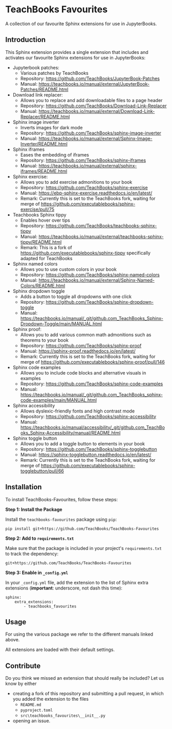 # TeachBooks Favourites

A collection of our favourite Sphinx extensions for use in JupyterBooks.

## Introduction
This Sphinx extension provides a single extension that includes and activates our favourite Sphinx extensions for use in JupyterBooks:

- Jupyterbook patches:
  - Various patches by TeachBooks
  - Repository: https://github.com/TeachBooks/JupyterBook-Patches
  - Manual: https://teachbooks.io/manual/external/JupyterBook-Patches/README.html
- Download link replacer:
  - Allows you to replace and add downloadable files to a page header
  - Repository: https://github.com/TeachBooks/Download-Link-Replacer
  - Manual: https://teachbooks.io/manual/external/Download-Link-Replacer/README.html
- Sphinx image inverter
  - Inverts images for dark mode
  - Repository: https://github.com/TeachBooks/sphinx-image-inverter
  - Manual: https://teachbooks.io/manual/external/Sphinx-Image-Inverter/README.html
- Sphinx iframes
  - Eases the embedding of iframes
  - Repository: https://github.com/TeachBooks/sphinx-iframes
  - Manual: https://teachbooks.io/manual/external/sphinx-iframes/README.html
- Sphinx exercise:
  - Allows you to add exercise admonitions to your book
  - Repository: https://github.com/TeachBooks/sphinx-exercise
  - Manual: https://ebp-sphinx-exercise.readthedocs.io/en/latest/
  - Remark: Currently this is set to the TeachBooks fork, waiting for merge of https://github.com/executablebooks/sphinx-exercise/pull/75
- Teachbooks Sphinx tippy
  - Enables hover over tips
  - Repository: https://github.com/TeachBooks/teachbooks-sphinx-tippy
  - Manual: https://teachbooks.io/manual/external/teachbooks-sphinx-tippy/README.html
  - Remark: This is a fork of https://github.com/executablebooks/sphinx-tippy specifically adapted for TeachBooks
- Sphinx named colors
  - Allows you to use custom colors in your book
  - Repository: https://github.com/TeachBooks/sphinx-named-colors
  - Manual: https://teachbooks.io/manual/external/Sphinx-Named-Colors/README.html
- Sphinx dropdown toggle
  - Adds a button to toggle all dropdowns with one click
  - Repository: https://github.com/TeachBooks/sphinx-dropdown-toggle
  - Manual: https://teachbooks.io/manual/_git/github.com_TeachBooks_Sphinx-Dropdown-Toggle/main/MANUAL.html
- Sphinx proof:
  - Allows you to add various common math admonitions such as theorems to your book
  - Repository: https://github.com/TeachBooks/sphinx-proof
  - Manual: https://sphinx-proof.readthedocs.io/en/latest/
  - Remark: Currently this is set to the TeachBooks fork, waiting for merge of https://github.com/executablebooks/sphinx-proof/pull/146
- Sphinx code examples
  - Allows you to include code blocks and alternative visuals in examples
  - Repository: https://github.com/TeachBooks/sphinx-code-examples
  - Manual: https://teachbooks.io/manual/_git/github.com_TeachBooks_sphinx-code-examples/main/MANUAL.html
- Sphinx accessibility
  - Allows dyslexic-friendly fonts and high contrast mode
  - Repository: https://github.com/TeachBooks/sphinx-accessibility
  - Manual: https://teachbooks.io/manual/accessibility/_git/github.com_TeachBooks_Sphinx-Accessibility/manual/README.html
- Sphinx toggle button
  - Allows you to add a toggle button to elements in your book
  - Repository: https://github.com/TeachBooks/sphinx-togglebutton
  - Manual: https://sphinx-togglebutton.readthedocs.io/en/latest/
  - Remark: Currently this is set to the TeachBooks fork, waiting for merge of https://github.com/executablebooks/sphinx-togglebutton/pull/66


## Installation
To install TeachBooks-Favourites, follow these steps:

**Step 1: Install the Package**

Install the `teachbooks-favourites` package using `pip`:
```
pip install git+https://github.com/TeachBooks/TeachBooks-Favourites
```

**Step 2: Add to `requirements.txt`**

Make sure that the package is included in your project's `requirements.txt` to track the dependency:
```
git+https://github.com/TeachBooks/TeachBooks-Favourites
```

**Step 3: Enable in `_config.yml`**

In your `_config.yml` file, add the extension to the list of Sphinx extra extensions (**important**: underscore, not dash this time):
```
sphinx: 
    extra_extensions:
        - teachbooks_favourites
```

## Usage

For using the various package we refer to the different manuals linked above.

All extensions are loaded with their default settings.

## Contribute

Do you think we missed an extension that should really be included? Let us know by either

- creating a fork of this repository and submitting a pull request, in which you added the extension to the files
  - `README.md`
  - `pyproject.toml`
  - `src\teachbooks_favourites\__init__.py`
- opening an issue.